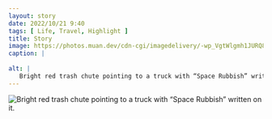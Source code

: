 ```yaml
---
layout: story
date: 2022/10/21 9:40
tags: [ Life, Travel, Highlight ]
title: Story
image: https://photos.muan.dev/cdn-cgi/imagedelivery/-wp_VgtWlgmh1JURQ8t1mg/e10799fc-7055-4c56-1f87-4b5932c0b600/public
caption: |
   
alt: |
   Bright red trash chute pointing to a truck with “Space Rubbish” written on it. 
---
```


![Bright red trash chute pointing to a truck with “Space Rubbish” written on it. ](https://photos.muan.dev/cdn-cgi/imagedelivery/-wp_VgtWlgmh1JURQ8t1mg/e10799fc-7055-4c56-1f87-4b5932c0b600/public)


